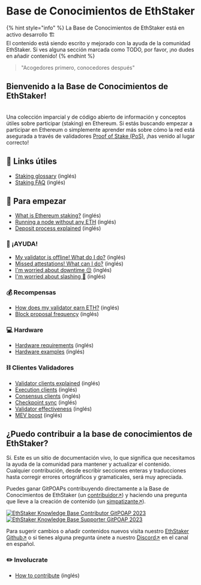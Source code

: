 # Base de Conocimientos de EthStaker

{% hint style="info" %}
La Base de Conocimientos de EthStaker está en activo desarrollo 🏗️ \
El contenido está siendo escrito y mejorado con la ayuda de la comunidad EthStaker. Si ves alguna sección marcada como TODO, por favor, ¡no dudes en añadir contenido!
{% endhint %}

> "Acogedores primero, conocedores después"

## Bienvenido a la Base de Conocimientos de EthStaker!

\
Una colección imparcial y de código abierto de información y conceptos útiles sobre participar (staking) en Ethereum. Si estás buscando empezar a participar  en Ethereum o simplemente aprender más sobre cómo la red está asegurada a través de validadores [Proof of Stake (PoS)](staking-glossary.md#proof-of-stake-pos), ¡has venido al lugar correcto!

## 🔗 Links útiles

* [Staking glossary](staking-glossary.md) (inglés)
* [Staking FAQ](faq.md) (inglés)

## 🚀 Para empezar

* [What is Ethereum staking?](getting-started/what-is-ethereum-staking.md) (inglés)
* [Running a node without any ETH](getting-started/ethereum-node.md) (inglés)
* [Deposit process explained](getting-started/deposit-process.md) (inglés)

### **🚨 ¡AYUDA!**

* [My validator is offline! What do I do?](help/validator-offline.md) (inglés)
* [Missed attestations! What can I do?](help/missed-attestations.md) (inglés)
* [I'm worried about downtime 😔](help/downtime-explained.md) (inglés)
* [I'm worried about slashing 🔪](help/slashing-explained.md) (inglés)

### 💰 Recompensas

* [How does my validator earn ETH?](rewards/chain-rewards.md) (inglés)
* [Block proposal frequency](rewards/proposal-frequency.md) (inglés)

### 💻 Hardware

* [Hardware requirements](hardware/hardware-requirements.md) (inglés)
* [Hardware examples](hardware/hardware-examples/) (inglés)

### ⛓️ Clientes Validadores&#x20;

* [Validator clients explained](validator-clients/validator-clients-explained.md) (inglés)
* [Execution clients](validator-clients/execution-clients.md) (inglés)
* [Consensus clients](validator-clients/consensus-clients.md) (inglés)
* [Checkpoint sync](validator-clients/checkpoint-sync.md) (inglés)
* [Validator effectiveness](validator-clients/validator-effectiveness.md) (inglés)
* [MEV boost](validator-clients/mev-boost.md) (inglés)

## ¿Puedo contribuir a la base de conocimientos de EthStaker?

Sí. Este es un sitio de documentación vivo, lo que significa que necesitamos la ayuda de la comunidad para mantener y actualizar el contenido. Cualquier contribución, desde escribir secciones enteras y traducciones hasta corregir errores ortográficos y gramaticales, será muy apreciada.&#x20;

Puedes ganar GitPOAPs contribuyendo directamente a la Base de Conocimientos de EthStaker (un [contribuidor↗](https://www.gitpoap.io/gp/881))  y haciendo una pregunta que lleve a la creación de contenido (un [simpatizante](https://www.gitpoap.io/gp/923)[↗](https://www.gitpoap.io/gp/881)).&#x20;

[![EthStaker Knowledge Base Contributor GitPOAP 2023](https://www.gitpoap.io/\_next/image?url=https%3A%2F%2Fassets.poap.xyz%2Fgitpoap3a-2023-ethstaker-knowledge-base-contributor-2022-logo-1671596764627.png\&w=384\&q=75)](https://www.gitpoap.io/gp/881)[![EthStaker Knowledge Base Supporter GitPOAP 2023](https://www.gitpoap.io/\_next/image?url=https%3A%2F%2Fassets.poap.xyz%2F2023-ethstaker-knowledge-base-supporter-2022-logo-1672411990803.png\&w=384\&q=75)](https://www.gitpoap.io/gp/923)

Para sugerir cambios o añadir contenidos nuevos visita nuestro [EthStaker Github↗](https://github.com/eth-educators/ethstaker-knowledgebase)  o si tienes alguna pregunta únete a nuestro  [Discord↗](https://www.google.com/url?sa=t\&rct=j\&q=\&esrc=s\&source=web\&cd=\&cad=rja\&uact=8\&ved=2ahUKEwjpm6nC5K78AhUBi1wKHaxHCF8QFnoECAsQAQ\&url=https%3A%2F%2Fdiscord.com%2Finvite%2FucsTcA2wTq\&usg=AOvVaw0U61EK\_8NaT71SEZlw3aJS) en el canal en español.

### ✏️ Involucrate

* [How to contribute](get-involved/how-to-contribute.md) (inglés)
